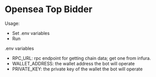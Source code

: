 # Opensea Top Bidder

Usage:

- Set .env variables
- Run

.env variables
- RPC_URL: rpc endpoint for getting chain data; get one from infura.
- WALLET_ADDRESS: the wallet address the bot will operate
- PRIVATE_KEY: the private key of the wallet the bot will operate